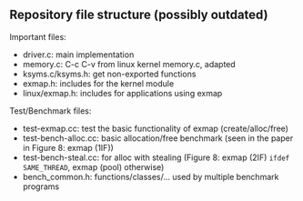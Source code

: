 ## Repository file structure (possibly outdated)
Important files:

- driver.c: main implementation
- memory.c: C-c C-v from linux kernel memory.c, adapted
- ksyms.c/ksyms.h: get non-exported functions
- exmap.h: includes for the kernel module
- linux/exmap.h: includes for applications using exmap

Test/Benchmark files:

- test-exmap.cc: test the basic functionality of exmap (create/alloc/free)
- test-bench-alloc.cc: basic allocation/free benchmark (seen in the paper in Figure 8: exmap (1IF))
- test-bench-steal.cc: for alloc with stealing (Figure 8: exmap (2IF) `ifdef SAME_THREAD`, exmap (pool) otherwise)
- bench\_common.h: functions/classes/... used by multiple benchmark programs
